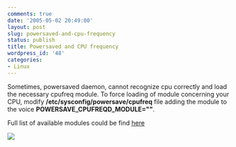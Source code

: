 ```yaml
---
comments: true
date: '2005-05-02 20:49:00'
layout: post
slug: powersaved-and-cpu-frequency
status: publish
title: Powersaved and CPU frequency
wordpress_id: '48'
categories:
- Linux
---
```


Sometimes, powersaved daemon, cannot recognize cpu correctly and load the necessary cpufreq module. To force loading of module concerning your CPU, modify **/etc/sysconfig/powersave/cpufreq** file adding the module to the voice **POWERSAVE_CPUFREQD_MODULE=""**.
  
  

  
Full list of available modules could be find [here](http://www.kernel.org/pub/linux/utils/kernel/cpufreq/hardware.html)
  


[![](http://www.feedburner.com/fb/images/pub/flchklt.gif)](http://feeds.feedburner.com/zekussuse)
